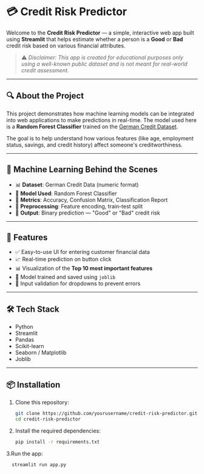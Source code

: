 # 💳 Credit Risk Predictor

Welcome to the **Credit Risk Predictor** — a simple, interactive web app built using **Streamlit** that helps estimate whether a person is a **Good** or **Bad** credit risk based on various financial attributes.

> ⚠️ *Disclaimer: This app is created for educational purposes only using a well-known public dataset and is not meant for real-world credit assessment.*

---

## 🔍 About the Project

This project demonstrates how machine learning models can be integrated into web applications to make predictions in real-time. The model used here is a **Random Forest Classifier** trained on the [German Credit Dataset](https://archive.ics.uci.edu/dataset/144/statlog+german+credit+data).

The goal is to help understand how various features (like age, employment status, savings, and credit history) affect someone's creditworthiness.

---

## 🧠 Machine Learning Behind the Scenes

- 📊 **Dataset**: German Credit Data (numeric format)
- 🧪 **Model Used**: Random Forest Classifier
- 🔧 **Metrics**: Accuracy, Confusion Matrix, Classification Report
- 🧼 **Preprocessing**: Feature encoding, train-test split
- 🎯 **Output**: Binary prediction — "Good" or "Bad" credit risk

---

## 🚀 Features

- ✅ Easy-to-use UI for entering customer financial data
- 📈 Real-time prediction on button click
- 📊 Visualization of the **Top 10 most important features**
- 🧠 Model trained and saved using `joblib`
- 🔐 Input validation for dropdowns to prevent errors

---

## 🛠️ Tech Stack

- Python
- Streamlit
- Pandas
- Scikit-learn
- Seaborn / Matplotlib
- Joblib

---

## 📦 Installation

1. Clone this repository:
   ```bash
   git clone https://github.com/yourusername/credit-risk-predictor.git
   cd credit-risk-predictor

2. Install the required dependencies:

    ```bash
    pip install -r requirements.txt

  3.Run the app:
  ```bash
    streamlit run app.py
